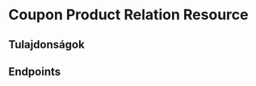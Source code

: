 # Coupon Product Relation Resource

## Tulajdonságok

<ResourceProperties :resource="'coupon_product_relation'" :lang="'hu'"/>

## Endpoints

[//]: <> (GET ENDPOINT)
<ResourceEndpoint :resource="'coupon_product_relation'" :endpoint="'get'" :lang="'hu'">

<template v-slot:responseJSON>

<<< @/docs/fixtures/api/coupon_product_relation/response/json/get_id.json

</template>

<template v-slot:responseXML>

<<< @/docs/fixtures/api/coupon_product_relation/response/xml/get_id.xml

</template>

</ResourceEndpoint>

[//]: <> (GETCOLLECTION ENDPOINT)
<ResourceEndpoint :resource="'coupon_product_relation'" :endpoint="'getCollection'" :lang="'hu'">

<template v-slot:responseJSON>

<<< @/docs/fixtures/api/coupon_product_relation/response/json/get_page.json

</template>

<template v-slot:responseXML>

<<< @/docs/fixtures/api/coupon_product_relation/response/xml/get_page.xml

</template>

</ResourceEndpoint>

[//]: <> (POST ENDPOINT)
<ResourceEndpoint :resource="'coupon_product_relation'" :endpoint="'post'" :lang="'hu'">

<template v-slot:request>

<<< @/docs/fixtures/api/coupon_product_relation/request/post.json

</template>

<template v-slot:responseJSON>

<<< @/docs/fixtures/api/coupon_product_relation/response/json/get_id.json

</template>

<template v-slot:responseXML>

<<< @/docs/fixtures/api/coupon_product_relation/response/xml/get_id.xml

</template>

</ResourceEndpoint>

[//]: <> (PUT ENDPOINT)
<ResourceEndpoint :resource="'coupon_product_relation'" :endpoint="'put'" :lang="'hu'">

<template v-slot:request>

<<< @/docs/fixtures/api/coupon_product_relation/request/post.json

</template>

<template v-slot:responseJSON>

<<< @/docs/fixtures/api/coupon_product_relation/response/json/get_id.json

</template>

<template v-slot:responseXML>

<<< @/docs/fixtures/api/coupon_product_relation/response/xml/get_id.xml

</template>

</ResourceEndpoint>

[//]: <> (DELETE ENDPOINT)
<ResourceEndpoint :resource="'coupon_product_relation'" :endpoint="'delete'" :lang="'hu'"/>

